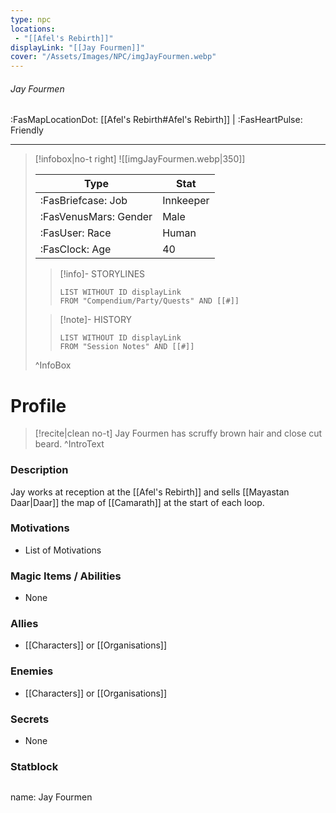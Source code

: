 ```yaml
---
type: npc
locations:
 - "[[Afel's Rebirth]]"
displayLink: "[[Jay Fourmen]]"
cover: "/Assets/Images/NPC/imgJayFourmen.webp"
---
```

###### Jay Fourmen
<span class="sub2">:FasMapLocationDot: [[Afel's Rebirth#Afel's Rebirth]] | :FasHeartPulse: Friendly </span>
___

> [!infobox|no-t right]
> ![[imgJayFourmen.webp|350]]
>
> | Type | Stat |
> | ---- | ---- |
> | :FasBriefcase: Job |  Innkeeper |
> | :FasVenusMars: Gender | Male |
> | :FasUser: Race | Human |
> | :FasClock: Age | 40 |
>
>> [!info]- STORYLINES
>>```dataview
>>LIST WITHOUT ID displayLink
>>FROM "Compendium/Party/Quests" AND [[#]]
>
>>[!note]- HISTORY
>>```dataview
>>LIST WITHOUT ID displayLink
>>FROM "Session Notes" AND [[#]]
>
>^InfoBox

# Profile

> [!recite|clean no-t]
>	Jay Fourmen has scruffy brown hair and close cut beard.
>^IntroText

### Description
Jay works at reception at the [[Afel's Rebirth]] and sells [[Mayastan Daar|Daar]] the map of [[Camarath]] at the start of each loop.

### Motivations
- List of Motivations

### Magic Items / Abilities
- None

### Allies
- [[Characters]] or [[Organisations]]

### Enemies
- [[Characters]] or [[Organisations]]

### Secrets
- None

### Statblock
>```statblock
name: Jay Fourmen
